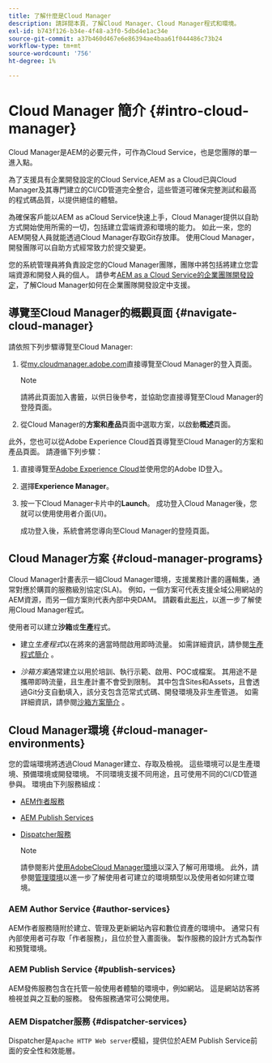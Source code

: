 ```yaml
---
title: 了解什麼是Cloud Manager
description: 請詳閱本頁，了解Cloud Manager、Cloud Manager程式和環境。
exl-id: b743f126-b34e-4f48-a3f0-5dbd4e1ac34e
source-git-commit: a37b460d467e6e86394ae4baa61f044486c73b24
workflow-type: tm+mt
source-wordcount: '756'
ht-degree: 1%

---
```


# Cloud Manager 簡介 {#intro-cloud-manager}

Cloud Manager是AEM的必要元件，可作為Cloud Service，也是您團隊的單一進入點。

為了支援具有企業開發設定的Cloud Service,AEM as a Cloud已與Cloud Manager及其專門建立的CI/CD管道完全整合，這些管道可確保完整測試和最高的程式碼品質，以提供絕佳的體驗。

為確保客戶能以AEM as aCloud Service快速上手，Cloud Manager提供以自助方式開始使用所需的一切，包括建立雲端資源和環境的能力。 如此一來，您的AEM開發人員就能透過Cloud Manager存取Git存放庫。 使用Cloud Manager，開發團隊可以自助方式經常致力於提交變更。

您的系統管理員將負責設定您的Cloud Manager團隊，團隊中將包括將建立您雲端資源和開發人員的個人。 請參考[AEM as a Cloud Service的企業團隊開發設定](/help/implementing/cloud-manager/enterprise-team-dev-setup.md)，了解Cloud Manager如何在企業團隊開發設定中支援。

## 導覽至Cloud Manager的概觀頁面 {#navigate-cloud-manager}

請依照下列步驟導覽至Cloud Manager:

1. 從[my.cloudmanager.adobe.com](https://my.cloudmanager.adobe.com/)直接導覽至Cloud Manager的登入頁面。

   >[!NOTE]
   >請將此頁面加入書籤，以供日後參考，並協助您直接導覽至Cloud Manager的登陸頁面。

1. 從Cloud Manager的&#x200B;**方案和產品**&#x200B;頁面中選取方案，以啟動&#x200B;**概述**&#x200B;頁面。

此外，您也可以從Adobe Experience Cloud首頁導覽至Cloud Manager的方案和產品頁面。 請遵循下列步驟：

1. 直接導覽至[Adobe Experience Cloud](https://experience.adobe.com/#/@foundationinternal/home)並使用您的Adobe ID登入。

1. 選擇&#x200B;**Experience Manager**。

1. 按一下Cloud Manager卡片中的&#x200B;**Launch**。 成功登入Cloud Manager後，您就可以使用使用者介面(UI)。

   成功登入後，系統會將您導向至Cloud Manager的登陸頁面。

## Cloud Manager方案 {#cloud-manager-programs}

Cloud Manager計畫表示一組Cloud Manager環境，支援業務計畫的邏輯集，通常對應於購買的服務級別協定(SLA)。 例如，一個方案可代表支援全域公用網站的AEM資源，而另一個方案則代表內部中央DAM。 請觀看此[影片](https://experienceleague.adobe.com/docs/experience-manager-learn/cloud-service/cloud-manager/programs.html?lang=en)，以進一步了解使用Cloud Manager程式。

使用者可以建立&#x200B;**沙箱**&#x200B;或&#x200B;**生產**&#x200B;程式。

* 建立&#x200B;*生產程式*以在將來的適當時間啟用即時流量。
如需詳細資訊，請參閱[生產程式簡介](https://experienceleague.adobe.com/docs/experience-manager-cloud-service/implementing/using-cloud-manager/production-programs/introduction-production-programs.html?lang=en) 。

* *沙箱方案*通常建立以用於培訓、執行示範、啟用、POC或檔案。 其用途不是攜帶即時流量，且生產計畫不會受到限制。 其中包含Sites和Assets，且會透過Git分支自動填入，該分支包含范常式式碼、開發環境及非生產管道。
如需詳細資訊，請參閱[沙箱方案簡介](https://experienceleague.adobe.com/docs/experience-manager-cloud-service/implementing/using-cloud-manager/sandbox-programs/introduction-sandbox-programs.html?lang=en) 。

## Cloud Manager環境 {#cloud-manager-environments}

您的雲端環境將透過Cloud Manager建立、存取及檢視。 這些環境可以是生產環境、預備環境或開發環境。 不同環境支援不同用途，且可使用不同的CI/CD管道參與。 環境由下列服務組成：

* [AEM作者服務](#author-services)
* [AEM Publish Services](#publish-services)
* [Dispatcher服務](#dispatcher-services)

   >[!NOTE]
   > 請參閱影片[使用AdobeCloud Manager環境](https://experienceleague.adobe.com/docs/experience-manager-learn/cloud-service/cloud-manager/environments.html?lang=en#cloud-manager)以深入了解可用環境。 此外，請參閱[管理環境](https://experienceleague.adobe.com/docs/experience-manager-cloud-service/implementing/using-cloud-manager/manage-environments.html?lang=en)以進一步了解使用者可建立的環境類型以及使用者如何建立環境。

### AEM Author Service {#author-services}

AEM作者服務隨附於建立、管理及更新網站內容和數位資產的環境中。 通常只有內部使用者可存取「作者服務」，且位於登入畫面後。 製作服務的設計方式為製作和預覽環境。

### AEM Publish Service {#publish-services}

AEM發佈服務包含在托管一般使用者體驗的環境中，例如網站。 這是網站訪客將檢視並與之互動的服務。 發佈服務通常可公開使用。

### AEM Dispatcher服務 {#dispatcher-services}

Dispatcher是`Apache HTTP Web server`模組，提供位於AEM Publish Service前面的安全性和效能層。

